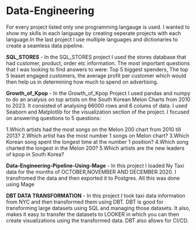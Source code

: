 # Data-Engineering

For every project listed only one programming langauge is used. I wanted to show my skills in each language by creating seperate projects with each language.In the last project I use multiple languages and dictionaries to create a seamless data pipeline.

**SQL_STORES** - In the SQL_STORES project I used the stores database that had customer, product, order etc information. 
The most important questions that I was looking to find answers to were: Top 5 biggest spenders, The top 5 leaset engaged customers, the average profit per customer which would then help us in determining how much to spend on advertising.

**Growth_of_Kpop** - In the Growth_of_Kpop Project I used pandas and numpy to do an analysis on top artists on the South Korean Melon Charts from 2010 to 2023. It consisted of analysing 66000 rows and 6 colums of data. I used Seaborn and Matplotlib for the visualization section of the project. I focused on answering questions to 5 questions:

1.Which artists had the most songs on the Melon 200 chart from 2010 till 2013?
2.Which artist has the most number 1 songs on Melon chart?
3.Which Korean song spent the longest time at the number 1 position?
4.Which song charted the longest in the Melon 200?
5.Which artists are the new leaders of kpop in South Korea?

**Data-Engineering-Pipeline-Using-Mage** - In this project I loaded Ny Taxi data for the months of OCTOBER,NOVEMBER AND DECEMBER 2020. I transfromed the data and then exported it to Postgres. All this was done using Mage

**DBT DATA TRANSFORMATION** - In this project I took taxi data information from NYC and then transformed them using DBT. DBT is good for transforming large datasets using SQL and managing those datasets. It also, makes it easy to transfer the datasets to LOOKER in which you can then create visualizations using the transformed data. DBT also allows for CI/CD. 
